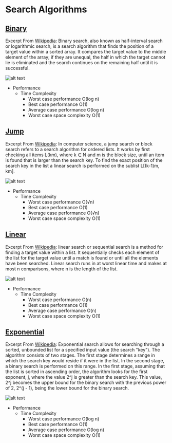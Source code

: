 # Search Algorithms

## [Binary](crate::search::binary_search)

Excerpt From [Wikipedia][binary-wiki]: Binary search, also known as half-interval search or logarithmic search, is a search algorithm that finds the position of a target value within a sorted array. It compares the target value to the middle element of the array; if they are unequal, the half in which the target cannot lie is eliminated and the search continues on the remaining half until it is successful.

![alt text][binary-image]

- Performance
  - Time Complexity
    - Worst case performance O(log n)
    - Best case performance O(1)
    - Average case performance O(log n)
    - Worst case space complexity O(1)

## [Jump](./jump_search.rs)

Excerpt From [Wikipedia][jump-wiki]: In computer science, a jump search or block search refers to a search algorithm for ordered lists. It works by first checking all items L(km), where k ∈ N and m is the block size, until an item is found that is larger than the search key. To find the exact position of the search key in the list a linear search is performed on the sublist L[(k-1)m, km].

![alt text][jump-image]

- Performance
  - Time Complexity
    - Worst case performance O(√n)
    - Best case performance O(1)
    - Average case performance O(√n)
    - Worst case space complexity O(1)

## [Linear](./linear_search.rs)

Excerpt From [Wikipedia][linear-wiki]: linear search or sequential search is a method for finding a target value within a list. It sequentially checks each element of the list for the target value until a match is found or until all the elements have been searched.
  Linear search runs in at worst linear time and makes at most n comparisons, where n is the length of the list.

![alt text][linear-image]

- Performance
  - Time Complexity
    - Worst case performance O(n)
    - Best case performance O(1)
    - Average case performance O(n)
    - Worst case space complexity O(1)

## [Exponential](./exponential_search.rs)

Excerpt From [Wikipedia][exponential-wiki]: Exponential search allows for searching through a sorted, unbounded list for a specified input value (the search "key"). The algorithm consists of two stages. The first stage determines a range in which the search key would reside if it were in the list. In the second stage, a binary search is performed on this range. In the first stage, assuming that the list is sorted in ascending order, the algorithm looks for the first exponent, j, where the value 2^j is greater than the search key. This value, 2^j becomes the upper bound for the binary search with the previous power of 2, 2^(j - 1), being the lower bound for the binary search.

![alt text][exponential-image]

- Performance
  - Time Complexity
    - Worst case performance O(log n)
    - Best case performance O(1)
    - Average case performance O(log n)
    - Worst case space complexity O(1)

[binary-wiki]: https://en.wikipedia.org/wiki/Binary_search_algorithm
[binary-image]: https://upload.wikimedia.org/wikipedia/commons/f/f7/Binary_search_into_array.png

[jump-wiki]: https://en.wikipedia.org/wiki/Jump_search
[jump-image]: https://static.studytonight.com/data-structures/images/Jump%20Search%20technique.PNG

[linear-wiki]: https://en.wikipedia.org/wiki/Linear_search
[linear-image]: http://www.tutorialspoint.com/data_structures_algorithms/images/linear_search.gif

[exponential-wiki]: https://en.wikipedia.org/wiki/Exponential_search
[exponential-image]: https://upload.wikimedia.org/wikipedia/commons/4/45/Exponential_search.svg
